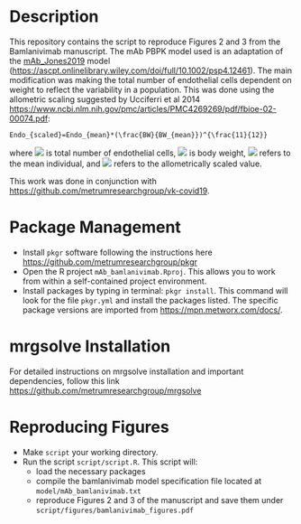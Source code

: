 # Description

This repository contains the script to reproduce Figures 2 and 3 from the Bamlanivimab manuscript. The mAb PBPK model used is an adaptation of the [mAb_Jones2019](https://github.com/metrumresearchgroup/bioPBPK/tree/main/mAb_Jones2019) model (https://ascpt.onlinelibrary.wiley.com/doi/full/10.1002/psp4.12461). The main modification was making the total number of endothelial cells dependent on weight to reflect the variability in a population. This was done using the allometric scaling suggested by Ucciferri et al 2014 https://www.ncbi.nlm.nih.gov/pmc/articles/PMC4269269/pdf/fbioe-02-00074.pdf:

`Endo_{scaled}=Endo_{mean}*(\frac{BW}{BW_{mean}})^{\frac{11}{12}}`

where <img src="https://render.githubusercontent.com/render/math?math=Endo"> is total number of endothelial cells, <img src="https://render.githubusercontent.com/render/math?math=BW"> is body weight, <img src="https://render.githubusercontent.com/render/math?math=mean"> refers to the mean individual, and <img src="https://render.githubusercontent.com/render/math?math=scaled"> refers to the allometrically scaled value.

This work was done in conjunction with https://github.com/metrumresearchgroup/vk-covid19.

# Package Management

- Install `pkgr` software following the instructions here https://github.com/metrumresearchgroup/pkgr
- Open the R project `mAb_bamlanivimab.Rproj`. This allows you to work from within a self-contained project environment.
- Install packages by typing in terminal: `pkgr install`. This command will look for the file `pkgr.yml` and install the packages listed. The specific package versions are imported from https://mpn.metworx.com/docs/.

# mrgsolve Installation

For detailed instructions on mrgsolve installation and important dependencies, follow this link https://github.com/metrumresearchgroup/mrgsolve

# Reproducing Figures

- Make `script` your working directory.
- Run the script `script/script.R`. This script will:
    - load the necessary packages
    - compile the bamlanivimab model specification file located at `model/mAb_bamlanivimab.txt`
    - reproduce Figures 2 and 3 of the manuscript and save them under `script/figures/bamlanivimab_figures.pdf`


